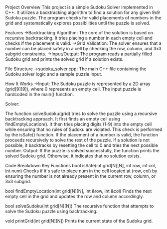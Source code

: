 Project Overview
This project is a simple Sudoku Solver implemented in C++. It utilizes a backtracking algorithm to find a solution for any given 9x9 Sudoku puzzle. The program checks for valid placements of numbers in the grid and systematically explores possibilities until the puzzle is solved.

Features
->Backtracking Algorithm: The core of the solution is based on recursive backtracking. It tries placing a number in each empty cell and checks if the placement is valid.
->Grid Validation: The solver ensures that a number can be placed safely in a cell by checking the row, column, and 3x3 subgrid constraints.
->Input/Output: The program reads a partially filled Sudoku grid and prints the solved grid if a solution exists.

File Structure
->sudoku_solver.cpp: The main C++ file containing the Sudoku solver logic and a sample puzzle input.

How It Works
->Input: The Sudoku puzzle is represented by a 2D array (grid[9][9]), where 0 represents an empty cell. The input puzzle is hardcoded in the main() function.

Solver:

The function solveSudoku(grid) tries to solve the puzzle using a recursive backtracking approach.
It first finds an empty cell using findEmptyLocation().
It then tries placing digits (1-9) into the empty cell while ensuring that no rules of Sudoku are violated. This check is performed by the isSafe() function.
If the placement of a number is valid, the function proceeds recursively to solve the rest of the puzzle. If a solution is not possible, it backtracks by resetting the cell to 0 and tries the next possible number.
Output: If the puzzle is solved successfully, the function prints the solved Sudoku grid. Otherwise, it indicates that no solution exists.

Code Breakdown
Key Functions
bool isSafe(int grid[N][N], int row, int col, int num)
Checks if it's safe to place num in the cell located at (row, col) by ensuring the number is not already present in the current row, column, or 3x3 subgrid.

bool findEmptyLocation(int grid[N][N], int &row, int &col)
Finds the next empty cell in the grid and updates the row and column accordingly.

bool solveSudoku(int grid[N][N])
The recursive function that attempts to solve the Sudoku puzzle using backtracking.

void printGrid(int grid[N][N])
Prints the current state of the Sudoku grid.
